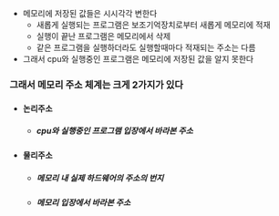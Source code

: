
- 메모리에 저장된 값들은 시시각각 변한다
	- 새롭게 실행되는 프로그램은 보조기억장치로부터 새롭게 메모리에 적재
	- 실행이 끝난 프로그램은 메모리에서 삭제
	- 같은 프로그램을 실행하더라도 실행할때마다 적재되는 주소는 다름
- 그래서 cpu와 실행중인 프로그램은 메모리에 저장된 값을 알지 못한다

### 그래서 메모리 주소 체계는 크게 2가지가 있다
- #### 논리주소
	- ##### cpu와 실행중인 프로그램 입장에서 바라본 주소 
- #### 물리주소 
	- ##### 메모리 내 실제 하드웨어의 주소의 번지
	- ##### 메모리 입장에서 바라본 주소

